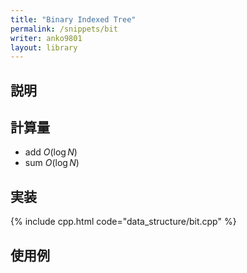 ```yaml
---
title: "Binary Indexed Tree"
permalink: /snippets/bit
writer: anko9801
layout: library
---
```


## 説明

## 計算量

- add $O(\log N)$
- sum $O(\log N)$

## 実装

{% include cpp.html code="data_structure/bit.cpp" %}

## 使用例

